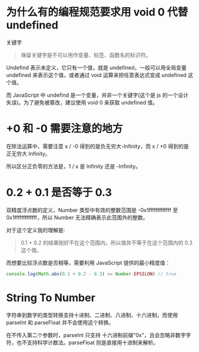 # 为什么有的编程规范要求用 void 0 代替 undefined

关键字

> 保留关键字是不可以用作变量、标签、函数名的标识符。

Undefind 表示未定义，它只有一个值，就是 undefined，一般可以用全局变量 undefined 来表示这个值，或者通过 void 运算来把任意表达式变成 undefined 这个值。

而 JavaScript 中 undefind 是一个变量，并非一个关键字(这个是 js 的一个设计失误)。为了避免被篡改，建议使用 void 0 来获取 undefined 值。

# +0 和 -0 需要注意的地方

在除法运算中，需要注意 x / -0 得到的是负无穷大-Infinity，而 x / +0 得到的是正无穷大 Infinity。

所以区分正负零的方法是，1 / x 是 Infinity 还是 -Infinity。

# 0.2 + 0.1 是否等于 0.3

双精度浮点数的定义，Number 类型中有效的整数范围是 -0x1fffffffffffff 至 0x1fffffffffffff，所以 Number 无法精确表示此范围外的整数。

对于这个定义我的理解是:

> 0.1 + 0.2 的结果刚好不在这个范围内，所以值并不等于在这个范围内的 0.3 这个值。

而想要比较浮点数是否相等，需要利用 JavaScript 提供的最小精度值：

```js
console.log(Math.abs(0.1 + 0.2 - 0.3) <= Number.EPSILON) // true
```

# String To Number

字符串到数字的类型转换支持十进制、二进制、八进制、十六进制，而使用 parseInt 和 parseFloat 并不会使用这个转换。

在不传入第二个参数时，parseInt 只支持 十六进制前缀"0x"，且会忽略非数字字符，也不支持科学计数法。parseFloat 则是直接用十进制来解析。
